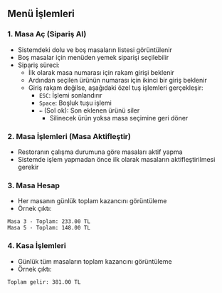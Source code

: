 ## Menü İşlemleri

### 1. Masa Aç (Sipariş Al)
- Sistemdeki dolu ve boş masaların listesi görüntülenir
- Boş masalar için menüden yemek siparişi seçilebilir
- Sipariş süreci:
  - İlk olarak masa numarası için rakam girişi beklenir
  - Ardından seçilen ürünün numarası için ikinci bir giriş beklenir
  - Giriş rakam değilse, aşağıdaki özel tuş işlemleri gerçekleşir:
    - `ESC`: İşlemi sonlandırır
    - `Space`: Boşluk tuşu işlemi
    - `←` (Sol ok): Son eklenen ürünü siler
      - Silinecek ürün yoksa masa seçimine geri döner

### 2. Masa İşlemleri (Masa Aktifleştir)
- Restoranın çalışma durumuna göre masaları aktif yapma
- Sistemde işlem yapmadan önce ilk olarak masaların aktifleştirilmesi gerekir

### 3. Masa Hesap
- Her masanın günlük toplam kazancını görüntüleme
- Örnek çıktı:
```
Masa 3 - Toplam: 233.00 TL
Masa 5 - Toplam: 148.00 TL
```

### 4. Kasa İşlemleri
- Günlük tüm masaların toplam kazancını görüntüleme
- Örnek çıktı:
```
Toplam gelir: 381.00 TL
```
